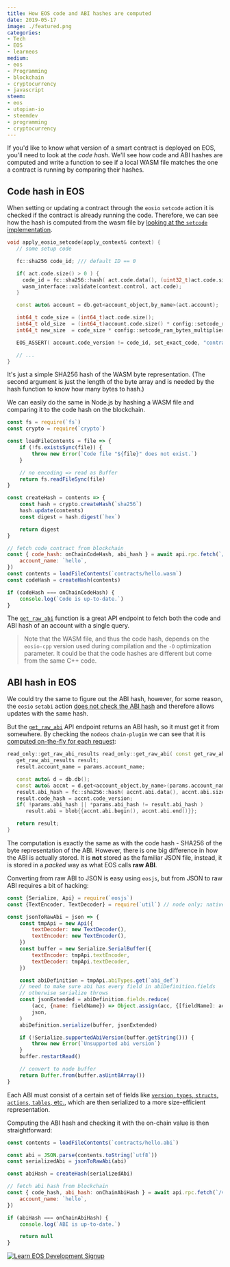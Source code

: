 ```yaml
---
title: How EOS code and ABI hashes are computed
date: 2019-05-17
image: ./featured.png
categories:
- Tech
- EOS
- learneos
medium:
- eos
- Programming
- blockchain
- cryptocurrency
- javascript
steem:
- eos
- utopian-io
- steemdev
- programming
- cryptocurrency
---
```


If you'd like to know what version of a smart contract is deployed on EOS, you'll need to look at the _code hash_.
We'll see how code and ABI hashes are computed and write a function to see if a local WASM file matches the one a contract is running by comparing their hashes.

## Code hash in EOS

When setting or updating a contract through the `eosio` `setcode` action it is checked if the contract is already running the code.
Therefore, we can see how the hash is computed from the wasm file by [looking at the `setcode` implementation](https://github.com/EOSIO/eos/blob/3fddb727b8f3615917707281dfd3dd3cc5d3d66d/libraries/chain/eosio_contract.cpp#L140).

```cpp
void apply_eosio_setcode(apply_context& context) {
   // some setup code

   fc::sha256 code_id; /// default ID == 0

   if( act.code.size() > 0 ) {
     code_id = fc::sha256::hash( act.code.data(), (uint32_t)act.code.size() ); // highlight-line
     wasm_interface::validate(context.control, act.code);
   }

   const auto& account = db.get<account_object,by_name>(act.account);

   int64_t code_size = (int64_t)act.code.size();
   int64_t old_size  = (int64_t)account.code.size() * config::setcode_ram_bytes_multiplier;
   int64_t new_size  = code_size * config::setcode_ram_bytes_multiplier;

   EOS_ASSERT( account.code_version != code_id, set_exact_code, "contract is already running this version of code" ); // highlight-line

   // ...
}
```

It's just a simple SHA256 hash of the WASM byte representation. (The second argument is just the length of the byte array and is needed by the hash function to know how many bytes to hash.)

We can easily do the same in Node.js by hashing a WASM file and comparing it to the code hash on the blockchain.

```js
const fs = require(`fs`)
const crypto = require(`crypto`)

const loadFileContents = file => {
    if (!fs.existsSync(file)) {
        throw new Error(`Code file "${file}" does not exist.`)
    }

    // no encoding => read as Buffer
    return fs.readFileSync(file)
}

const createHash = contents => {
    const hash = crypto.createHash(`sha256`)
    hash.update(contents)
    const digest = hash.digest(`hex`)

    return digest
}

// fetch code contract from blockchain
const { code_hash: onChainCodeHash, abi_hash } = await api.rpc.fetch(`/v1/chain/get_raw_abi`, {
    account_name: `hello`,
})
const contents = loadFileContents(`contracts/hello.wasm`)
const codeHash = createHash(contents)

if (codeHash === onChainCodeHash) {
    console.log(`Code is up-to-date.`)
}
```

The [`get_raw_abi`](https://developers.eos.io/eosio-nodeos/reference#get_raw_abi) function is a great API endpoint to fetch both the code and ABI hash of an account with a single query.

> Note that the WASM file, and thus the code hash, depends on the `eosio-cpp` version used during compilation and the `-O` optimization parameter. It could be that the code hashes are different but come from the same C++ code.

## ABI hash in EOS

We could try the same to figure out the ABI hash, however, for some reason, the `eosio` `setabi` action [does not check the ABI hash](https://github.com/EOSIO/eos/blob/3fddb727b8f3615917707281dfd3dd3cc5d3d66d/libraries/chain/eosio_contract.cpp#L175) and therefore allows updates with the same hash.

But the [`get_raw_abi`](https://developers.eos.io/eosio-nodeos/reference#get_raw_abi) API endpoint returns an ABI hash, so it must get it from somewhere.
By checking the `nodeos` `chain-plugin` we can see that it is [computed on-the-fly for each request](https://github.com/EOSIO/eos/blob/686f0deb5dac097cc292f735ccb47c238e763de0/plugins/chain_plugin/chain_plugin.cpp#L1689):

```cpp
read_only::get_raw_abi_results read_only::get_raw_abi( const get_raw_abi_params& params )const {
   get_raw_abi_results result;
   result.account_name = params.account_name;

   const auto& d = db.db();
   const auto& accnt = d.get<account_object,by_name>(params.account_name);
   result.abi_hash = fc::sha256::hash( accnt.abi.data(), accnt.abi.size() ); // highlight-line
   result.code_hash = accnt.code_version;
   if( !params.abi_hash || *params.abi_hash != result.abi_hash )
      result.abi = blob{{accnt.abi.begin(), accnt.abi.end()}};

   return result;
}
```

The computation is exactly the same as with the code hash - SHA256 of the byte representation of the ABI.
However, there is one big difference in how the ABI is actually stored.
It is **not** stored as the familiar JSON file, instead, it is stored in a _packed_ way as what EOS calls **raw ABI**.

Converting from raw ABI to JSON is easy using `eosjs`, but from JSON to raw ABI requires a bit of hacking:

```js
const {Serialize, Api} = require(`eosjs`)
const {TextEncoder, TextDecoder} = require(`util`) // node only; native TextEncoder/Decoder

const jsonToRawAbi = json => {
    const tmpApi = new Api({
        textDecoder: new TextDecoder(),
        textEncoder: new TextEncoder(),
    })
    const buffer = new Serialize.SerialBuffer({
        textEncoder: tmpApi.textEncoder,
        textDecoder: tmpApi.textDecoder,
    })

    const abiDefinition = tmpApi.abiTypes.get(`abi_def`)
    // need to make sure abi has every field in abiDefinition.fields
    // otherwise serialize throws
    const jsonExtended = abiDefinition.fields.reduce(
        (acc, {name: fieldName}) => Object.assign(acc, {[fieldName]: acc[fieldName] || []}),
        json,
    )
    abiDefinition.serialize(buffer, jsonExtended)

    if (!Serialize.supportedAbiVersion(buffer.getString())) {
        throw new Error(`Unsupported abi version`)
    }
    buffer.restartRead()

    // convert to node buffer
    return Buffer.from(buffer.asUint8Array())
}
```

Each ABI must consist of a certain set of fields like [`version`, `types`, `structs`, `actions`, `tables`, etc.](https://github.com/EOSIO/eosjs/blob/849c03992e6ce3cb4b6a11bf18ab17b62136e5c9/src/abi.abi.json#L151), which are then serialized to a more size-efficient representation.

Computing the ABI hash and checking it with the on-chain value is then straightforward:

```js
const contents = loadFileContents(`contracts/hello.abi`)

const abi = JSON.parse(contents.toString(`utf8`))
const serializedAbi = jsonToRawAbi(abi)

const abiHash = createHash(serializedAbi)

// fetch abi hash from blockchain
const { code_hash, abi_hash: onChainAbiHash } = await api.rpc.fetch(`/v1/chain/get_raw_abi`, {
    account_name: `hello`,
})

if (abiHash === onChainAbiHash) {
    console.log(`ABI is up-to-date.`)

    return null
}
```

[![Learn EOS Development Signup](https://cmichel.io/images/learneos_subscribe.png)](https://learneos.dev#modal)
